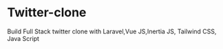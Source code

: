 # Twitter-clone
Build  Full Stack twitter clone with Laravel,Vue JS,Inertia JS, Tailwind CSS, Java Script
